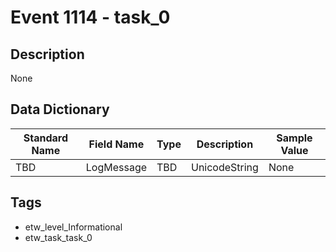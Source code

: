 # Event 1114 - task_0

## Description
None

## Data Dictionary
|Standard Name|Field Name|Type|Description|Sample Value|
|---|---|---|---|---|
|TBD|LogMessage|TBD|UnicodeString|None|None|

## Tags
* etw_level_Informational
* etw_task_task_0